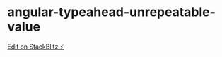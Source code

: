 # angular-typeahead-unrepeatable-value

[Edit on StackBlitz ⚡️](https://stackblitz.com/edit/angular-typeahead-unrepeatable-value)